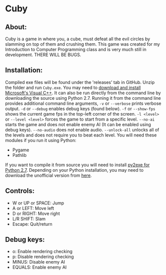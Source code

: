 # Cuby

## About:

Cuby is a game in where you, a cube, must defeat all the evil circles by slamming on top of them and crushing them. This game was created for my Introduction to Computer Programming class and is very much still in development. THERE WILL BE BUGS.

## Installation:

Compiled exe files will be found under the 'releases' tab in GitHub. Unzip the folder and run `Cuby.exe`. You may need to [download and install Microsoft's Visual C++](https://support.microsoft.com/en-us/help/2977003/the-latest-supported-visual-c-downloads). It can also be run directly from the command line by downloading the source using Python 2.7. Running it from the command line provides additional command line arguments, `-v` or `--verbose` prints verbose output. `-d` or `--debug` enables debug keys (found below). `-f` or `--show-fps` shows the current game fps in the top-left corner of the screen. `-l <level>` or `--level <level>` forces the game to start from a specific level. `--no-ai` starts the game and does not enable enemy AI (It can be enabled using debug keys). `--no-audio` does not enable audio. `--unlock-all` unlocks all of the levels and does not require you to beat each level.
You will need these modules if you run it using Python:
- Pygame
- Pathlib

If you want to compile it from source you will need to install [py2exe for Python 2.7](https://sourceforge.net/projects/py2exe/files/py2exe/0.6.9/). Depending on your Python installation, you may need to download the unofficial version from [here](https://www.lfd.uci.edu/~gohlke/pythonlibs/).

## Controls:
 - W or UP or SPACE: Jump
 - A or LEFT: Move left
 - D or RIGHT: Move right
 - L/R SHIFT: Slam
 - Escape: Quit/return

## Debug keys:
- o: Enable rendering checking
- p: Disable rendering checking
- MINUS: Disable enemy AI
- EQUALS: Enable enemy AI
